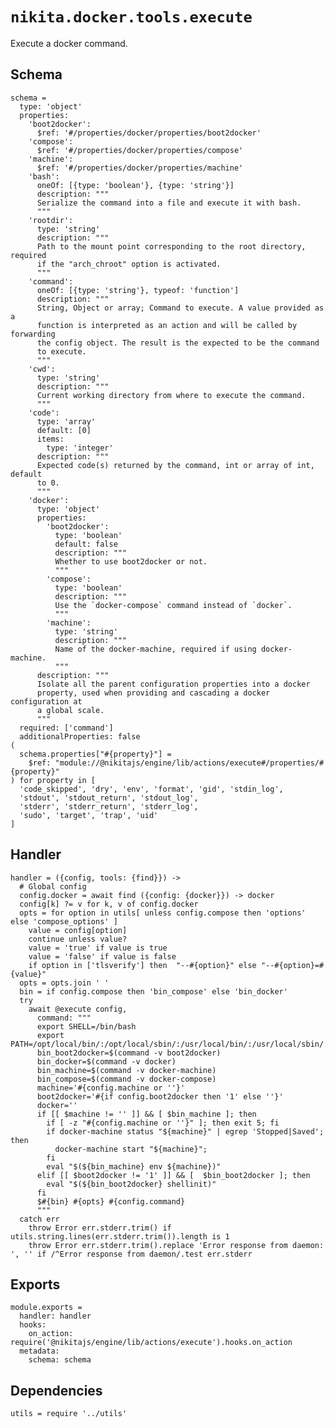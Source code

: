 
# `nikita.docker.tools.execute`

Execute a docker command.

## Schema

    schema =
      type: 'object'
      properties:
        'boot2docker':
          $ref: '#/properties/docker/properties/boot2docker'
        'compose':
          $ref: '#/properties/docker/properties/compose'
        'machine':
          $ref: '#/properties/docker/properties/machine'
        'bash':
          oneOf: [{type: 'boolean'}, {type: 'string'}]
          description: """
          Serialize the command into a file and execute it with bash.
          """
        'rootdir':
          type: 'string'
          description: """
          Path to the mount point corresponding to the root directory, required
          if the "arch_chroot" option is activated.
          """
        'command':
          oneOf: [{type: 'string'}, typeof: 'function']
          description: """
          String, Object or array; Command to execute. A value provided as a
          function is interpreted as an action and will be called by forwarding
          the config object. The result is the expected to be the command
          to execute.
          """
        'cwd':
          type: 'string'
          description: """
          Current working directory from where to execute the command.
          """
        'code':
          type: 'array'
          default: [0]
          items:
            type: 'integer'
          description: """
          Expected code(s) returned by the command, int or array of int, default
          to 0.
          """
        'docker':
          type: 'object'
          properties:
            'boot2docker':
              type: 'boolean'
              default: false
              description: """
              Whether to use boot2docker or not.
              """
            'compose':
              type: 'boolean'
              description: """
              Use the `docker-compose` command instead of `docker`.
              """
            'machine':
              type: 'string'
              description: """
              Name of the docker-machine, required if using docker-machine.
              """
          description: """
          Isolate all the parent configuration properties into a docker
          property, used when providing and cascading a docker configuration at
          a global scale.
          """
      required: ['command']
      additionalProperties: false
    (
      schema.properties["#{property}"] =
        $ref: "module://@nikitajs/engine/lib/actions/execute#/properties/#{property}"
    ) for property in [
      'code_skipped', 'dry', 'env', 'format', 'gid', 'stdin_log',
      'stdout', 'stdout_return', 'stdout_log',
      'stderr', 'stderr_return', 'stderr_log',
      'sudo', 'target', 'trap', 'uid'
    ]

## Handler

    handler = ({config, tools: {find}}) ->
      # Global config
      config.docker = await find ({config: {docker}}) -> docker
      config[k] ?= v for k, v of config.docker
      opts = for option in utils[ unless config.compose then 'options' else 'compose_options' ]
        value = config[option]
        continue unless value?
        value = 'true' if value is true
        value = 'false' if value is false
        if option in ['tlsverify'] then  "--#{option}" else "--#{option}=#{value}"
      opts = opts.join ' '
      bin = if config.compose then 'bin_compose' else 'bin_docker'
      try
        await @execute config,
          command: """
          export SHELL=/bin/bash
          export PATH=/opt/local/bin/:/opt/local/sbin/:/usr/local/bin/:/usr/local/sbin/:$PATH
          bin_boot2docker=$(command -v boot2docker)
          bin_docker=$(command -v docker)
          bin_machine=$(command -v docker-machine)
          bin_compose=$(command -v docker-compose)
          machine='#{config.machine or ''}'
          boot2docker='#{if config.boot2docker then '1' else ''}'
          docker=''
          if [[ $machine != '' ]] && [ $bin_machine ]; then
            if [ -z "#{config.machine or ''}" ]; then exit 5; fi
            if docker-machine status "${machine}" | egrep 'Stopped|Saved'; then
              docker-machine start "${machine}";
            fi
            eval "$(${bin_machine} env ${machine})"
          elif [[ $boot2docker != '1' ]] && [  $bin_boot2docker ]; then
            eval "$(${bin_boot2docker} shellinit)"
          fi
          $#{bin} #{opts} #{config.command}
          """
      catch err
        throw Error err.stderr.trim() if utils.string.lines(err.stderr.trim()).length is 1
        throw Error err.stderr.trim().replace 'Error response from daemon: ', '' if /^Error response from daemon/.test err.stderr

## Exports

    module.exports =
      handler: handler
      hooks:
        on_action: require('@nikitajs/engine/lib/actions/execute').hooks.on_action
      metadata:
        schema: schema

## Dependencies

    utils = require '../utils'
